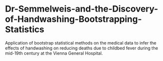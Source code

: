 # Dr-Semmelweis-and-the-Discovery-of-Handwashing-Bootstrapping-Statistics
Application of bootstrap statistical methods on the medical data to infer the effects of handwashing on reducing deaths due to childbed fever during the mid-19th century at the Vienna General Hospital.
